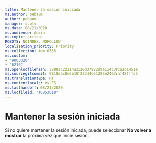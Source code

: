 ```yaml
---
title: Mantener la sesión iniciada
ms.author: pebaum
author: pebaum
manager: scotv
ms.date: 08/21/2020
ms.audience: Admin
ms.topic: article
ROBOTS: NOINDEX, NOFOLLOW
localization_priority: Priority
ms.collection: Adm_O365
ms.custom:
- "9003320"
- "6216"
ms.openlocfilehash: 3888ac22214a3120d37922d9a114c38ca2d1451e
ms.sourcegitcommit: 9818d3c8e6b10f23244e51286e2463caf48fffd5
ms.translationtype: HT
ms.contentlocale: es-ES
ms.lasthandoff: 08/21/2020
ms.locfileid: "46853018"
---
```

# <a name="staying-signed-in"></a>Mantener la sesión iniciada

Si no quiere mantener la sesión iniciada, puede seleccionar **No volver a mostrar** la próxima vez que inicie sesión.